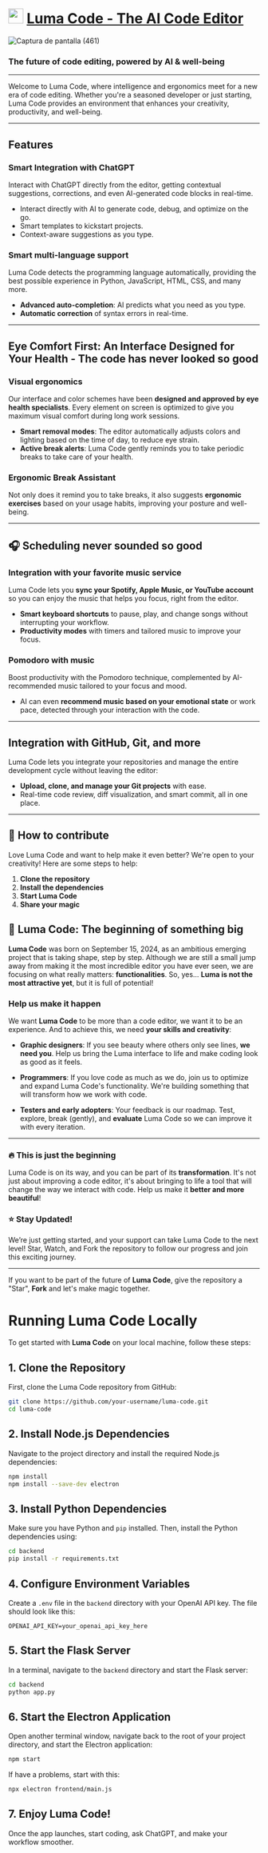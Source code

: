 # <img src="https://github.com/user-attachments/assets/77de282c-2276-4a93-9db1-abaa3de2ceb9" width="30"> **[Luma Code - The AI Code Editor]()**

![Captura de pantalla (461)](https://github.com/user-attachments/assets/f29202d6-a643-4521-b489-58910feda728)

### The future of code editing, powered by AI & well-being 

---

Welcome to Luma Code, where intelligence and ergonomics meet for a new era of code editing. Whether you're a seasoned developer or just starting, Luma Code provides an environment that enhances your creativity, productivity, and well-being.

---

## **Features**

### **Smart Integration with ChatGPT**
Interact with ChatGPT directly from the editor, getting contextual suggestions, corrections, and even AI-generated code blocks in real-time.

- Interact directly with AI to generate code, debug, and optimize on the go.
- Smart templates to kickstart projects.
- Context-aware suggestions as you type.

### **Smart multi-language support**
Luma Code detects the programming language automatically, providing the best possible experience in Python, JavaScript, HTML, CSS, and many more.

- **Advanced auto-completion**: AI predicts what you need as you type.
- **Automatic correction** of syntax errors in real-time.

---

## **Eye Comfort First: An Interface Designed for Your Health - The code has never looked so good**

### **Visual ergonomics**
Our interface and color schemes have been **designed and approved by eye health specialists**. Every element on screen is optimized to give you maximum visual comfort during long work sessions.

- **Smart removal modes**: The editor automatically adjusts colors and lighting based on the time of day, to reduce eye strain.
- **Active break alerts**: Luma Code gently reminds you to take periodic breaks to take care of your health.

### **Ergonomic Break Assistant**
Not only does it remind you to take breaks, it also suggests **ergonomic exercises** based on your usage habits, improving your posture and well-being.

---

## 🎧 **Scheduling never sounded so good**

### **Integration with your favorite music service**
Luma Code lets you **sync your Spotify, Apple Music, or YouTube account** so you can enjoy the music that helps you focus, right from the editor.

- **Smart keyboard shortcuts** to pause, play, and change songs without interrupting your workflow.
- **Productivity modes** with timers and tailored music to improve your focus.

### **Pomodoro with music**
Boost productivity with the Pomodoro technique, complemented by AI-recommended music tailored to your focus and mood.

- AI can even **recommend music based on your emotional state** or work pace, detected through your interaction with the code.

---

## **Integration with GitHub, Git, and more**
Luma Code lets you integrate your repositories and manage the entire development cycle without leaving the editor:

- **Upload, clone, and manage your Git projects** with ease.
- Real-time code review, diff visualization, and smart commit, all in one place.

---

## 🤝 **How ​​to contribute**

Love Luma Code and want to help make it even better? We're open to your creativity! Here are some steps to help:

1. **Clone the repository**
2. **Install the dependencies**
3. **Start Luma Code**
4. **Share your magic**

## 🚧 **Luma Code: The beginning of something big**

**Luma Code** was born on September 15, 2024, as an ambitious emerging project that is taking shape, step by step. Although we are still a small jump away from making it the most incredible editor you have ever seen, we are focusing on what really matters: **functionalities**. So, yes... **Luma is not the most attractive yet**, but it is full of potential!

### **Help us make it happen**
We want **Luma Code** to be more than a code editor, we want it to be an experience. And to achieve this, we need **your skills and creativity**:

- **Graphic designers**: If you see beauty where others only see lines, **we need you**. Help us bring the Luma interface to life and make coding look as good as it feels.

- **Programmers**: If you love code as much as we do, join us to optimize and expand Luma Code's functionality. We're building something that will transform how we work with code.

- **Testers and early adopters**: Your feedback is our roadmap. Test, explore, break (gently), and **evaluate** Luma Code so we can improve it with every iteration.

---

### 🔥 **This is just the beginning**
Luma Code is on its way, and you can be part of its **transformation**. It's not just about improving a code editor, it's about bringing to life a tool that will change the way we interact with code. Help us make it **better and more beautiful**!

### ⭐ Stay Updated!

We’re just getting started, and your support can take Luma Code to the next level! Star, Watch, and Fork the repository to follow our progress and join this exciting journey.

---

If you want to be part of the future of **Luma Code**, give the repository a "Star", **Fork** and let's make magic together.


# Running Luma Code Locally

To get started with **Luma Code** on your local machine, follow these steps:

## 1. Clone the Repository

First, clone the Luma Code repository from GitHub:

```bash
git clone https://github.com/your-username/luma-code.git
cd luma-code
```

## 2. Install Node.js Dependencies

Navigate to the project directory and install the required Node.js dependencies:

```bash
npm install
npm install --save-dev electron
```

## 3. Install Python Dependencies

Make sure you have Python and `pip` installed. Then, install the Python dependencies using:

```bash
cd backend
pip install -r requirements.txt
```

## 4. Configure Environment Variables

Create a `.env` file in the `backend` directory with your OpenAI API key. The file should look like this:

```
OPENAI_API_KEY=your_openai_api_key_here
```

## 5. Start the Flask Server

In a terminal, navigate to the `backend` directory and start the Flask server:

```bash
cd backend
python app.py
```

## 6. Start the Electron Application

Open another terminal window, navigate back to the root of your project directory, and start the Electron application:

```bash
npm start
```

If have a problems, start with this:

```bash
npx electron frontend/main.js
```

## 7. Enjoy Luma Code!

Once the app launches, start coding, ask ChatGPT, and make your workflow smoother.
